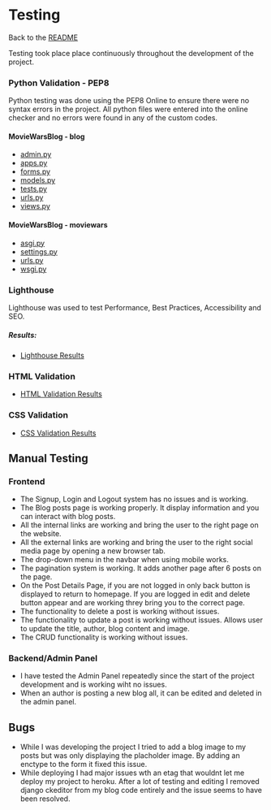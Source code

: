 # Testing
Back to the [README](README.md)

Testing took place place continuously throughout the development of the project.

### Python Validation - PEP8
Python testing was done using the PEP8 Online to ensure there were no syntax errors in the project. All python files
were entered into the online checker and no errors were found in any of the custom codes.

#### MovieWarsBlog - blog
* [admin.py](./assets/testme/blog-pep8-admin.png)
* [apps.py](./assets/testme/blog-pep8-apps.png)
* [forms.py](./assets/testme/blog-pep8-forms.png)
* [models.py](./assets/testme/blog-pep8-models.png)
* [tests.py](./assets/testme/blog-pep8-tests.png)
* [urls.py](./assets/testme/blog-pep8-urls.png)
* [views.py](./assets/testme/blog-pep8-views.png)

#### MovieWarsBlog - moviewars
* [asgi.py](./assets/testme/moviewars-pep8-asgi.png)
* [settings.py](./assets/testme/moviewars-pep8-settings.png)
* [urls.py](./assets/testme/moviewars-pep8-urls.png)
* [wsgi.py](./assets/testme/moviewars-pep8-wsgi.png)


### Lighthouse
Lighthouse was used to test Performance, Best Practices, Accessibility and SEO. 

##### Results:
* [Lighthouse Results](./assets/testme/lighthouse-results.png)

### HTML Validation
* [HTML Validation Results](./assets/testme/html-check.png)

### CSS Validation

* [CSS Validation Results](./assets/testme/css-check.png)

## Manual Testing

### Frontend
* The Signup, Login and Logout system has no issues and is working.
* The Blog posts page is working properly. It display information and you can interact with blog posts. 
* All the internal links are working and bring the user to the right page on the website.
* All the external links are working and bring the user to the right social media page by 
  opening a new browser tab.
* The drop-down menu in the navbar when using mobile works.
* The pagination system is working. It adds another page after 6 posts on the page.
* On the Post Details Page, if you are not logged in only back button is displayed to return to homepage. If you are logged in edit and delete button appear 
  and are working threy bring you to the correct page.  
* The functionality to delete a post is working without issues. 
* The functionality to update a post is working without issues. Allows user to update the title, author, blog content and image.
* The CRUD functionality is working without issues.

### Backend/Admin Panel
* I have tested the Admin Panel repeatedly since the start of the project development and is working wiht no issues.
* When an author is posting a new blog all, it can be edited and deleted in the admin panel.

## Bugs

* While I was developing the project I tried to add a blog image to my posts but was only displaying the placholder image. By adding an enctype to the form it fixed this issue. 
* While deploying I had major issues wth an etag that wouldnt let me deploy my project to heroku. After a lot of testing and editing I removed django ckeditor from my blog code entirely and the issue seems to have been resolved.